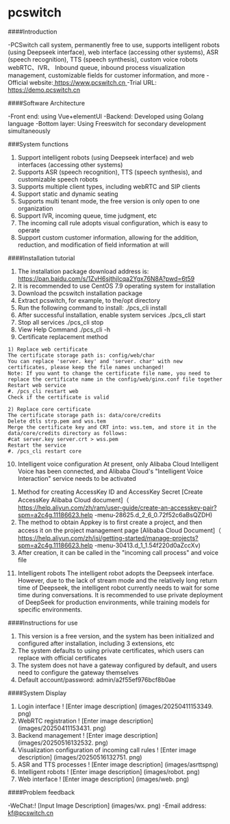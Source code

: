 # pcswitch

####Introduction

-PCSwitch call system, permanently free to use, supports intelligent robots (using Deepseek interface), web interface (accessing other systems), ASR (speech recognition), TTS (speech synthesis), custom voice robots webRTC、IVR、 Inbound queue, inbound process visualization management, customizable fields for customer information, and more
-Official website:[ https://www.pcswitch.cn ]( https://www.pcswitch.cn )
-Trial URL:[ https://demo.pcswitch.cn ]( https://demo.pcswitch.cn )


####Software Architecture

-Front end: using Vue+elementUI
-Backend: Developed using Golang language
-Bottom layer: Using Freeswitch for secondary development simultaneously


###System functions
1. Support intelligent robots (using Deepseek interface) and web interfaces (accessing other systems)
2. Supports ASR (speech recognition), TTS (speech synthesis), and customizable speech robots
3. Supports multiple client types, including webRTC and SIP clients
4. Support static and dynamic seating
5. Supports multi tenant mode, the free version is only open to one organization
6. Support IVR, incoming queue, time judgment, etc
7. The incoming call rule adopts visual configuration, which is easy to operate
8. Support custom customer information, allowing for the addition, reduction, and modification of field information at will

####Installation tutorial
1. The installation package download address is: https://pan.baidu.com/s/1ZvH6sjthjIcqa2Ygx76N8A?pwd=6t59
2. It is recommended to use CentOS 7.9 operating system for installation
3. Download the pcswitch installation package
4. Extract pcswitch, for example, to the/opt directory
5. Run the following command to install:
./pcs_cli install
6. After successful installation, enable system services
./pcs_cli start
7. Stop all services
./pcs_cli stop
8. View Help Command
./pcs_cli -h
9. Certificate replacement method

```
1) Replace web certificate
The certificate storage path is: config/web/char
You can replace 'server. key' and 'server. char' with new certificates, please keep the file names unchanged!  
Note: If you want to change the certificate file name, you need to replace the certificate name in the config/web/ginx.conf file together
Restart web service
#. /pcs_cli restart web
Check if the certificate is valid

2) Replace core certificate
The certificate storage path is: data/core/credits
Delete dtls strp.pem and wss.tem
Merge the certificate key and CRT into: wss.tem, and store it in the data/core/credits directory as follows:
#cat server.key server.crt > wss.pem
Restart the service
#. /pcs_cli restart core

```
10. Intelligent voice configuration
At present, only Alibaba Cloud Intelligent Voice has been connected, and Alibaba Cloud's "Intelligent Voice Interaction" service needs to be activated
1) Method for creating AccessKey ID and AccessKey Secret
[Create AccessKey Alibaba Cloud document]（ https://help.aliyun.com/zh/ram/user-guide/create-an-accesskey-pair?spm=a2c4g.11186623.help -menu-28625.d_2_6_0.72f52c6aBsQZDH)
2) The method to obtain Appkey is to first create a project, and then access it on the project management page
[Alibaba Cloud Document]（ https://help.aliyun.com/zh/isi/getting-started/manage-projects?spm=a2c4g.11186623.help -menu-30413.d_1_1.54f220d0aZccXv)
3) After creation, it can be called in the "incoming call process" and voice file
11. Intelligent robots
The intelligent robot adopts the Deepseek interface. However, due to the lack of stream mode and the relatively long return time of Deepseek, the intelligent robot currently needs to wait for some time during conversations. It is recommended to use private deployment of DeepSeek for production environments, while training models for specific environments.

####Instructions for use

1. This version is a free version, and the system has been initialized and configured after installation, including 3 extensions, etc
2. The system defaults to using private certificates, which users can replace with official certificates
3. The system does not have a gateway configured by default, and users need to configure the gateway themselves
4. Default account/password: admin/a2f55ef976bcf8b0ae

####System Display
1. Login interface
! [Enter image description] (images/20250411153349. png)
2. WebRTC registration
! [Enter image description] (images/20250411153431. png)
3. Backend management
! [Enter image description] (images/20250516132532. png)
4. Visualization configuration of incoming call rules
! [Enter image description] (images/20250516132751. png)
5. ASR and TTS processes
! [Enter image description] (images/asrttspng)
6. Intelligent robots
! [Enter image description] (images/robot. png)
7. Web interface
! [Enter image description] (images/web. png)

####Problem feedback

-WeChat:! [Input Image Description] (images/wx. png)
-Email address: kf@pcswitch.cn


